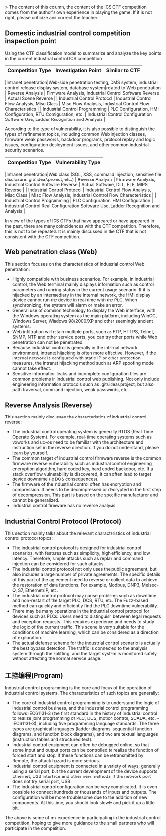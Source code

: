 &gt; The content of this column, the content of the ICS CTF competition comes from the author&#39;s own experience in playing the game. If it is not right, please criticize and correct the teacher.


## Domestic industrial control competition inspection point


Using the CTF classification model to summarize and analyze the key points in the current industrial control ICS competition


|Competition Type|Investigation Point|Similar to CTF|
|-------|------|-------|

|Intranet penetration|Web-side penetration testing, CMS system, industrial control release display system, database system|related to Web penetration
| Reverse Analysis | Firmware Analysis, Industrial Control Software Reverse | Actual Scene Reverse |
| Industrial Control Protocol | Industrial Control Flow Analysis, Misc Class | Misc Flow Analysis, Industrial Control Flow Characteristics |
| Industrial Control Programming | PLC Configuration, HMI Configuration, RTU Configuration, etc. | Industrial Control Configuration Software Use, Ladder Recognition and Analysis |


According to the type of vulnerability, it is also possible to distinguish the types of refinement topics, including common Web injection classes, firmware weak passwords, backdoor programs, protocol replay and logic issues, configuration deployment issues, and other common industrial security scenarios.


|Competition Type|Vulnerability Type|
|-------|------|

|Intranet penetration|Web class (SQL, XSS, command injection, sensitive file disclosure. git/.idea/.project, etc.)
| Reverse Analysis | Firmware Analysis, Industrial Control Software Reverse | Actual Software, DLL, ELF, MIPS Reverse |
| Industrial Control Protocol | Industrial Control Flow Analysis, Misc Class | Misc Flow Analysis, Industrial Control Flow Characteristics |
| Industrial Control Programming | PLC Configuration, HMI Configuration | Industrial Control Real Configuration Software Use, Ladder Recognition and Analysis |


In view of the types of ICS CTFs that have appeared or have appeared in the past, there are many coincidences with the CTF competition. Therefore, this is not to be repeated. It is mainly discussed in the CTF that is not consistent with the CTF competition.


## Web penetration class (Web)


This section focuses on the characteristics of industrial control Web penetration:


- Highly compatible with business scenarios. For example, in industrial control, the Web terminal mainly displays information such as control parameters and running status in the current usage scenario. If it is hijacked by an intermediary in the internal network, the HMI display device cannot run the device in real time with the PLC. When synchronizing, the system will alarm or make an error.
- General use of common technology to display the Web interface, with the Windows operating system as the main platform, including WinCC, Windows Server, Windows 98/2000/XP and other seemingly ancient systems.
- Web infiltration will retain multiple ports, such as FTP, HTTPS, Telnet, SNMP, NTP and other service ports, you can try other ports while Web penetration can not be penetrated.
- Because industrial control is generally in the internal network environment, intranet hijacking is often more effective. However, if the internal network is configured with static IP or other protection measures, the intranet hijacking method such as ARP spoofing mode cannot take effect.
- Sensitive information leaks and incomplete configuration files are common problems in industrial control web publishing. Not only include engineering information protocols such as .git/.idea/.project, but also path traversal, command injection, weak passwords, etc.


## Reverse Analysis (Reverse)


This section mainly discusses the characteristics of industrial control reverse:


- The industrial control operating system is generally RTOS (Real Time Operate System). For example, real-time operating systems such as vxworks and uc-os need to be familiar with the architecture and instruction set in the reverse direction. If you do not understand, please learn by yourself.
- The common target of industrial control firmware reverse is the common firmware reverse vulnerability such as industrial control engineering encryption algorithm, hard coded key, hard coded backdoor, etc. If a stack overflow vulnerability is discovered, it can often lead to target device downtime (ie DOS consequences).
- The firmware of the industrial control often has encryption and compression. It needs to be decompressed or decrypted in the first step of decompression. This part is based on the specific manufacturer and cannot be generalized.
- Industrial control firmware has no reverse analysis


## Industrial Control Protocol (Protocol)


This section mainly talks about the relevant characteristics of industrial control protocol topics:


- The industrial control protocol is designed for industrial control scenarios, with features such as simplicity, high efficiency, and low latency. Therefore, simple attacks such as replay and command injection can be considered for such attacks.
- The industrial control protocol not only uses the public agreement, but also includes a large number of private agreements. The specific details of this part of the agreement need to reverse or collect data to achieve the restoration of data functions. For example, Modbus, DNP3, Melsec-Q, S7, Ethernet/IP, etc.
- The industrial control protocol may cause problems such as downtime and non-restart of the target PLC, DCS, RTU, etc. The Fuzz-based method can quickly and efficiently find the PLC downtime vulnerability.
- There may be many operations in the industrial control protocol for devices such as PLCs. Users need to distinguish between legal requests and exception requests. This requires experience and needs to study the logic of the current traffic. This scene is very suitable for the conditions of machine learning, which can be considered as a direction of exploration.
- The actual defense scheme for the industrial control scenario is actually the best bypass detection. The traffic is connected to the analysis system through the splitting, and the target system is monitored safely without affecting the normal service usage.




## 工控编程(Program)


Industrial control programming is the core and focus of the operation of industrial control systems. The characteristics of such topics are generally:


- The core of industrial control programming is to understand the logic of industrial control business, and the industrial control programming follows IEC61131-3 (the first standard in the history of industrial control to realize joint programming of PLC, DCS, motion control, SCADA, etc. - IEC61131-3), including five programming language standards. The three types are graphical languages (ladder diagrams, sequential function diagrams, and function block diagrams), and two are textual languages (instruction tables and structured text).
- Industrial control equipment can often be debugged online, so that some input and output ports can be controlled to realize the function of forced start and stop. If these functions can be retransmitted by Remote, the attack hazard is more serious.
- Industrial control equipment is connected in a variety of ways, generally using a serial port, but the current development of the device supports Ethernet, USB interface and other new methods, if the network port does not try serial port, USB.
- The industrial control configuration can be very complicated. It is even possible to connect hundreds or thousands of inputs and outputs. The configuration will be more troublesome due to the addition of new components. At this time, you should look slowly and pick it up a little bit.


The above is some of my experience in participating in the industrial control competition, hoping to give more guidance to the small partners who will participate in the competition.